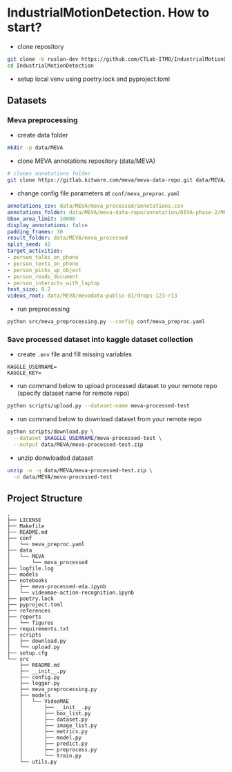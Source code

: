 # IndustrialMotionDetection. How to start?

- clone repository

```bash
git clone -b ruslan-dev https://github.com/CTLab-ITMO/IndustrialMotionDetection.git
cd IndustrialMotionDetection
```

- setup local venv using poetry.lock and pyproject.toml

## Datasets

### Meva preprocessing

- create data folder

```bash
mkdir -p data/MEVA
```

- clone MEVA annotations repository (data/MEVA)

```bash
# clones annotations folder
git clone https://gitlab.kitware.com/meva/meva-data-repo.git data/MEVA/meva-data-repo
```

- change config file parameters at `conf/meva_preproc.yaml`

```yaml
annotations_csv: data/MEVA/meva_processed/annotations.csv
annotations_folder: data/MEVA/meva-data-repo/annotation/DIVA-phase-2/MEVA/kitware-meva-training
bbox_area_limit: 10000
display_annotations: false
padding_frames: 30
result_folder: data/MEVA/meva_processed
split_seed: 42
target_activities:
- person_talks_on_phone
- person_texts_on_phone
- person_picks_up_object
- person_reads_document
- person_interacts_with_laptop
test_size: 0.2
videos_root: data/MEVA/mevadata-public-01/drops-123-r13
```

- run preprocessing

```bash
python src/meva_preprocessing.py --config conf/meva_preproc.yaml
```

### Save processed dataset into kaggle dataset collection

- create `.env` file and fill missing variables

```text
KAGGLE_USERNAME=
KAGGLE_KEY=
```

- run command below to upload processed dataset to your remote repo (specify dataset name for remote repo)

```bash
python scripts/upload.py --dataset-name meva-processed-test
```

- run command below to download dataset from your remote repo

```bash
python scripts/download.py \
  --dataset $KAGGLE_USERNAME/meva-processed-test \
  --output data/MEVA/meva-processed-test.zip
```

- unzip donwloaded dataset

```bash
unzip -o -q data/MEVA/meva-processed-test.zip \
  -d data/MEVA/meva-processed-test
```

## Project Structure

```
.
├── LICENSE
├── Makefile
├── README.md
├── conf
│   └── meva_preproc.yaml
├── data
│   └── MEVA
│       └── meva_processed
├── logfile.log
├── models
├── notebooks
│   ├── meva-processed-eda.ipynb
│   └── videomae-action-recognition.ipynb
├── poetry.lock
├── pyproject.toml
├── references
├── reports
│   └── figures
├── requirements.txt
├── scripts
│   ├── download.py
│   └── upload.py
├── setup.cfg
└── src
    ├── README.md
    ├── __init__.py
    ├── config.py
    ├── logger.py
    ├── meva_preprocessing.py
    ├── models
    │   └── VideoMAE
    │       ├── __init__.py
    │       ├── box_list.py
    │       ├── dataset.py
    │       ├── image_list.py
    │       ├── metrics.py
    │       ├── model.py
    │       ├── predict.py
    │       ├── preprocess.py
    │       └── train.py
    └── utils.py
```
